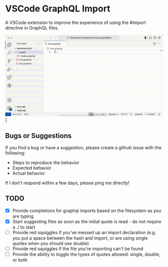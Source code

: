 # VSCode GraphQL Import

A VSCode extension to improve the experience of using the #import directive in GraphQL files.

![extension demo](./extension-demo.gif)]

## Bugs or Suggestions

If you find a bug or have a suggestion, please create a github issue with the following:

- Steps to reproduce the behavior
- Expected behavior
- Actual behavior

If I don't respond within a few days, please ping me directly!

## TODO

- [x] Provide completions for graphql imports based on the filesystem as you are typing
- [x] Start suggesting files as soon as the initial quote is read - do not require a ./ to start
- [ ] Provide red squiggles if you've messed up an import declaration (e.g. you put a space between the hash and import, or are using single quotes when you should use double)
- [ ] Provide red squiggles if the file you're importing can't be found
- [ ] Provide the ability to toggle the types of quotes allowed: single, double, or both
